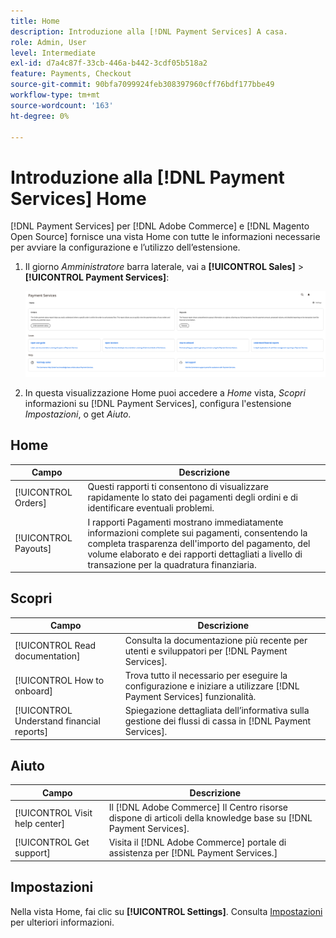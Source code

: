 ```yaml
---
title: Home
description: Introduzione alla [!DNL Payment Services] A casa.
role: Admin, User
level: Intermediate
exl-id: d7a4c87f-33cb-446a-b442-3cdf05b518a2
feature: Payments, Checkout
source-git-commit: 90bfa7099924feb308397960cff76bdf177bbe49
workflow-type: tm+mt
source-wordcount: '163'
ht-degree: 0%

---
```


# Introduzione alla [!DNL Payment Services] Home

[!DNL Payment Services] per [!DNL Adobe Commerce] e [!DNL Magento Open Source] fornisce una vista Home con tutte le informazioni necessarie per avviare la configurazione e l’utilizzo dell’estensione.

1. Il giorno _Amministratore_ barra laterale, vai a **[!UICONTROL Sales]** > **[!UICONTROL Payment Services]**:

   ![Vista Home](assets/home-view.png)

1. In questa visualizzazione Home puoi accedere a _Home_ vista, _Scopri_ informazioni su [!DNL Payment Services], configura l&#39;estensione _Impostazioni_, o get _Aiuto_.

## Home

| Campo | Descrizione |
|---|---|
| [!UICONTROL Orders] | Questi rapporti ti consentono di visualizzare rapidamente lo stato dei pagamenti degli ordini e di identificare eventuali problemi. |
| [!UICONTROL Payouts] | I rapporti Pagamenti mostrano immediatamente informazioni complete sui pagamenti, consentendo la completa trasparenza dell&#39;importo del pagamento, del volume elaborato e dei rapporti dettagliati a livello di transazione per la quadratura finanziaria. |

## Scopri

| Campo | Descrizione |
|---|---|
| [!UICONTROL Read documentation] | Consulta la documentazione più recente per utenti e sviluppatori per [!DNL Payment Services]. |
| [!UICONTROL How to onboard] | Trova tutto il necessario per eseguire la configurazione e iniziare a utilizzare [!DNL Payment Services] funzionalità. |
| [!UICONTROL Understand financial reports] | Spiegazione dettagliata dell’informativa sulla gestione dei flussi di cassa in [!DNL Payment Services]. |

## Aiuto

| Campo | Descrizione |
|---|---|
| [!UICONTROL Visit help center] | Il [!DNL Adobe Commerce] Il Centro risorse dispone di articoli della knowledge base su [!DNL Payment Services]. |
| [!UICONTROL Get support] | Visita il [!DNL Adobe Commerce] portale di assistenza per [!DNL Payment Services.] |

## Impostazioni

Nella vista Home, fai clic su **[!UICONTROL Settings]**. Consulta [Impostazioni](settings.md) per ulteriori informazioni.
